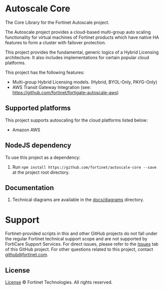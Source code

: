 # Autoscale Core
The Core Library for the Fortinet Autoscale project.

The Autoscale project provides a cloud-based multi-group auto scaling functionality for virtual machines of Fortinet products which have native HA features to form a cluster with failover protection.

This project provides the fundamental, generic logics of a Hybrid Licensing architecture. It also includes implementations for certain popular cloud platforms.

This project has the following features:
 * Multi-group Hybrid Licensing models. (Hybrid, BYOL-Only, PAYG-Only)
 * AWS Transit Gateway Integration (see: https://github.com/fortinet/fortigate-autoscale-aws)


## Supported platforms
This project supports autoscaling for the cloud platforms listed below:
* Amazon AWS

## NodeJS dependency

To use this project as a dependency:

  1. Run `npm install https://github.com/fortinet/autoscale-core --save` at the project root directory.

## Documentation

  1. Technical diagrams are available in the [docs/diagrams](./docs/diagrams) directory.

# Support
Fortinet-provided scripts in this and other GitHub projects do not fall under the regular Fortinet technical support scope and are not supported by FortiCare Support Services.
For direct issues, please refer to the [Issues](https://github.com/fortinet/autoscale-core/issues) tab of this GitHub project.
For other questions related to this project, contact [github@fortinet.com](mailto:github@fortinet.com).

## License
[License](https://github.com/fortinet/autoscale-core/blob/master/LICENSE) © Fortinet Technologies. All rights reserved.
